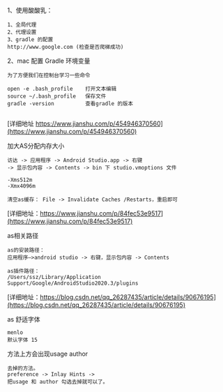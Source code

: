 
1、使用酸酸乳：
```
1、全局代理
2、代理设置
3、gradle 的配置
http://www.google.com (检查是否爬梯成功)
```

2、mac 配置 Gradle 环境变量
```
为了方便我们在控制台学习一些命令

open -e .bash_profile    打开文本编辑
source ~/.bash_profile   保存文件
gradle -version          查看gradle 的版本


```
[详细地址 https://www.jianshu.com/p/454946370560](https://www.jianshu.com/p/454946370560)

加大AS分配内存大小
```
访达 -> 应用程序 -> Android Studio.app -> 右键 
-> 显示包内容 -> Contents -> bin 下 studio.vmoptions 文件

-Xms512m
-Xmx4096m

清空as缓存： File -> Invalidate Caches /Restarts，重启即可
```
[详细地址：https://www.jianshu.com/p/84fec53e9517](https://www.jianshu.com/p/84fec53e9517)

as相关路径
```
as的安装路径：
应用程序—>android studio -> 右键，显示包内容 -> Contents

as插件路径：
/Users/ssz/Library/Application Support/Google/AndroidStudio2020.3/plugins
```
[详细地址：https://blog.csdn.net/qq_26287435/article/details/90676195](https://blog.csdn.net/qq_26287435/article/details/90676195)

as 舒适字体
```
menlo
默认字体 15

```

方法上方会出现usage author
```
去掉的方法。
preference -> Inlay Hints ->
把usage 和 author 勾选去掉就可以了。

```